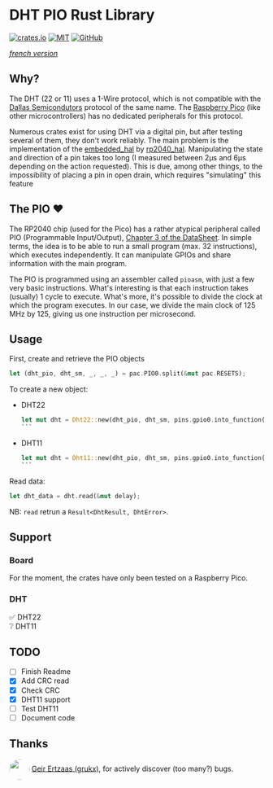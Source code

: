 # DHT PIO Rust Library
[![crates.io](https://img.shields.io/crates/v/dht-pio)](https://crates.io/crates/dht-pio) [![MIT](https://img.shields.io/github/license/jnthbdn/rs-dht-pio)](https://opensource.org/licenses/MIT) [![GitHub](https://img.shields.io/badge/github-%23121011.svg?style=for-the-badge&logo=github&logoColor=white)](https://github.com/jnthbdn/rs-dht-pio)

_[french version](readme_fr.md)_

## Why?
The DHT (22 or 11) uses a 1-Wire protocol, which is not compatible with the [Dallas Semicondutors](https://en.wikipedia.org/wiki/1-Wire) protocol of the same name. The [Raspberry Pico](https://www.raspberrypi.com/products/raspberry-pi-pico/) (like other microcontrollers) has no dedicated peripherals for this protocol. 

Numerous crates exist for using DHT via a digital pin, but after testing several of them, they don't work reliably. The main problem is the implementation of the [embedded_hal](https://crates.io/crates/embedded-hal) by [rp2040_hal](https://crates.io/crates/rp2040-hal). Manipulating the state and direction of a pin takes too long (I measured between 2µs and 6µs depending on the action requested). This is due, among other things, to the impossibility of placing a pin in open drain, which requires "simulating" this feature

## The PIO ❤️
The RP2040 chip (used for the Pico) has a rather atypical peripheral called PIO (Programmable Input/Output), [Chapter 3 of the DataSheet](https://datasheets.raspberrypi.com/rp2040/rp2040-datasheet.pdf). In simple terms, the idea is to be able to run a small program (max. 32 instructions), which executes independently. It can manipulate GPIOs and share information with the main program.

The PIO is programmed using an assembler called `pioasm`, with just a few very basic instructions. What's interesting is that each instruction takes (usually) 1 cycle to execute. What's more, it's possible to divide the clock at which the program executes. In our case, we divide the main clock of 125 MHz by 125, giving us one instruction per microsecond.

## Usage
First, create and retrieve the PIO objects
```rust
let (dht_pio, dht_sm, _, _, _) = pac.PIO0.split(&mut pac.RESETS);
```
To create a new object:
- DHT22  
  ````rust
  let mut dht = Dht22::new(dht_pio, dht_sm, pins.gpio0.into_function());
  ```
- DHT11
  ````rust
  let mut dht = Dht11::new(dht_pio, dht_sm, pins.gpio0.into_function());
  ```

Read data:
```rust
let dht_data = dht.read(&mut delay);
```

NB: `read` retrun a `Result<DhtResult, DhtError>`.

## Support
### Board
For the moment, the crates have only been tested on a Raspberry Pico.

### DHT
✅ DHT22  
❔ DHT11

## TODO
- [ ] Finish Readme
- [x] Add CRC read
- [x] Check CRC
- [x] DHT11 support
- [ ] Test DHT11
- [ ] Document code

## Thanks
 <img src="https://avatars.githubusercontent.com/u/10778792?v=4" style="width: 40px; border-radius: 50%; vertical-align: middle;" /> [Geir Ertzaas (grukx)](https://github.com/grukx), for actively discover (too many?) bugs.